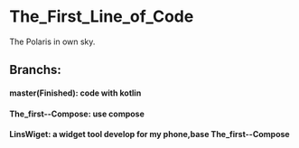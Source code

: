 # The_First_Line_of_Code
The Polaris in own sky. 

## Branchs:
#### master(Finished): code with kotlin
#### The_first--Compose: use compose 
#### LinsWiget: a widget tool develop for my phone,base The_first--Compose



